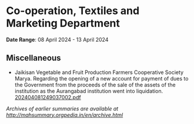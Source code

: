 # Co-operation, Textiles and Marketing Department

**Date Range**: 08 April 2024 - 13 April 2024


## Miscellaneous
- Jaikisan Vegetable and Fruit Production Farmers Cooperative Society Marya. Regarding the opening of a new account for payment of dues to the Government from the proceeds of the sale of the assets of the institution as the Aurangabad institution went into liquidation.\
  [202404081249037002.pdf](https://gr.maharashtra.gov.in/Site/Upload/Government%20Resolutions/English/202404081249037002.pdf)


*Archives of earlier summaries are available at http://mahsummary.orgpedia.in/en/archive.html*